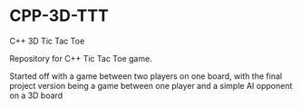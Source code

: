 # CPP-3D-TTT
C++ 3D Tic Tac Toe

Repository for C++ Tic Tac Toe game.

Started off with a game between two players on one board,
with the final project version being a game between one player and a simple AI opponent on a 3D board
